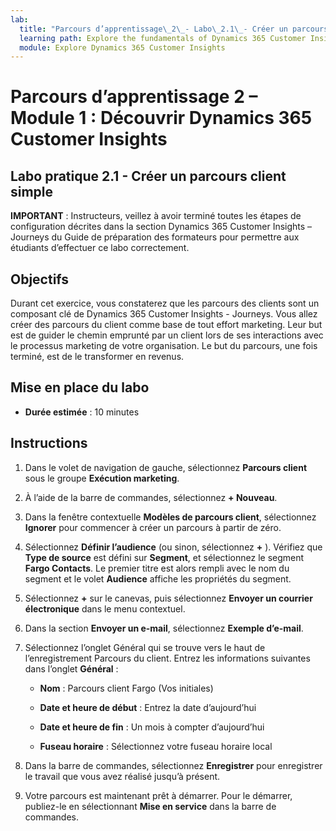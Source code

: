 ```yaml
---
lab:
  title: "Parcours d’apprentissage\_2\_- Labo\_2.1\_- Créer un parcours client simple"
  learning path: Explore the fundamentals of Dynamics 365 Customer Insights
  module: Explore Dynamics 365 Customer Insights
---
```


Parcours d’apprentissage 2 – Module 1 : Découvrir Dynamics 365 Customer Insights
========================

## Labo pratique 2.1 - Créer un parcours client simple

**IMPORTANT** : Instructeurs, veillez à avoir terminé toutes les étapes de configuration décrites dans la section Dynamics 365 Customer Insights – Journeys du Guide de préparation des formateurs pour permettre aux étudiants d’effectuer ce labo correctement.   

## Objectifs

Durant cet exercice, vous constaterez que les parcours des clients sont un composant clé de Dynamics 365 Customer Insights - Journeys. Vous allez créer des parcours du client comme base de tout effort marketing. Leur but est de guider le chemin emprunté par un client lors de ses interactions avec le processus marketing de votre organisation. Le but du parcours, une fois terminé, est de le transformer en revenus. 

## Mise en place du labo

  - **Durée estimée** : 10 minutes

## Instructions
1. Dans le volet de navigation de gauche, sélectionnez **Parcours client** sous le groupe **Exécution marketing**.

2. À l’aide de la barre de commandes, sélectionnez **+ Nouveau**.

3. Dans la fenêtre contextuelle **Modèles de parcours client**, sélectionnez **Ignorer** pour commencer à créer un parcours à partir de zéro.
4. Sélectionnez **Définir l’audience** (ou sinon, sélectionnez **+** ). Vérifiez que **Type de source** est défini sur **Segment**, et sélectionnez le segment **Fargo Contacts**. Le premier titre est alors rempli avec le nom du segment et le volet **Audience** affiche les propriétés du segment.

5. Sélectionnez **+** sur le canevas, puis sélectionnez **Envoyer un courrier électronique** dans le menu contextuel.

6. Dans la section **Envoyer un e-mail**, sélectionnez **Exemple d’e-mail**.

7. Sélectionnez l’onglet Général qui se trouve vers le haut de l’enregistrement Parcours du client. Entrez les informations suivantes dans l’onglet **Général** :

    - **Nom** : Parcours client Fargo (Vos initiales) 

    - **Date et heure de début** : Entrez la date d’aujourd’hui

    - **Date et heure de fin** : Un mois à compter d’aujourd’hui

    - **Fuseau horaire** : Sélectionnez votre fuseau horaire local

8. Dans la barre de commandes, sélectionnez **Enregistrer** pour enregistrer le travail que vous avez réalisé jusqu’à présent.

9. Votre parcours est maintenant prêt à démarrer. Pour le démarrer, publiez-le en sélectionnant **Mise en service** dans la barre de commandes.

